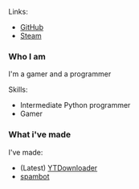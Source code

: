 Links:
- [GitHub](https://github.com/GPGamer98)
- [Steam](https://steamcommunity.com/id/gp_gamer98)

### Who I am

I'm a gamer and a programmer

Skills:
- Intermediate Python programmer
- Gamer

### What i've made

I've made:
- (Latest) [YTDownloader](https://github.com/GPGamer98/YTDownloader)
- [spambot](https://github.com/GPGamer98/spambot)
